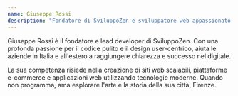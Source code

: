 ```yaml
---
name: Giuseppe Rossi
description: "Fondatore di SviluppoZen e sviluppatore web appassionato con sede a Firenze, specializzato in soluzioni digitali custom ad alte prestazioni."
---
```


Giuseppe Rossi è il fondatore e lead developer di SviluppoZen. Con una profonda passione per il codice pulito e il design user-centrico, aiuta le aziende in Italia e all'estero a raggiungere chiarezza e successo nel digitale.

La sua competenza risiede nella creazione di siti web scalabili, piattaforme e-commerce e applicazioni web utilizzando tecnologie moderne. Quando non programma, ama esplorare l'arte e la storia della sua città, Firenze.